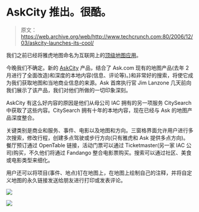 # AskCity 推出。很酷。

> 原文：<https://web.archive.org/web/http://www.techcrunch.com:80/2006/12/03/askcity-launches-its-cool/>

 [](https://web.archive.org/web/20221005180000/http://city.ask.com/) 我们之前已经将雅虎地图命名为互联网上的[顶级地图应用](https://web.archive.org/web/20221005180000/http://www.beta.techcrunch.com/2006/04/17/comparing-the-mapping-services/)。

今晚我们不确定。新的 [AskCity](https://web.archive.org/web/20221005180000/http://city.ask.com/) 产品，结合了 Ask.com 现有的地图产品(去年 2 月进行了全面改造)和深度的本地内容(信息、评论等)。)和非常好的搜索，将使它成为我们获取地图和当地商业信息的来源。Ask 首席执行官 Jim Lanzone 几天前向我们展示了该产品，我们对他们所做的一切印象深刻。

AskCity 有这么好内容的原因是他们从母公司 IAC 拥有的另一项服务 CitySearch 中获取了这些内容。CitySearch 拥有十年的本地内容，现在已经与 Ask 的地图产品深度整合。

关键类别是商业和服务、事件、电影以及地图和方向。三窗格界面允许用户进行多次搜索，修改行程，创建多点驾驶或步行方向(只有雅虎和 Ask 提供多点方向)。餐厅预订通过 OpenTable 链接，活动门票可以通过 Ticketmaster(另一家 IAC 公司)购买，不久他们将通过 Fandango 整合电影票购买。搜索可以通过社区、美食或电影类型来细化。

用户还可以将项目(事件、地点)钉在地图上，在地图上绘制自己的注释，并将自定义地图的永久链接发送给朋友进行打印或发表评论。

![](img/9b524c3aead69d2a117837435025aa53.png)

![](img/5e9dee0296d7946e41b98ca0c2dc20cb.png)